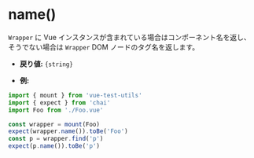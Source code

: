 # name()

`Wrapper` に Vue インスタンスが含まれている場合はコンポーネント名を返し、そうでない場合は `Wrapper` DOM ノードのタグ名を返します。

- **戻り値:** `{string}`

- **例:**

```js
import { mount } from 'vue-test-utils'
import { expect } from 'chai'
import Foo from './Foo.vue'

const wrapper = mount(Foo)
expect(wrapper.name()).toBe('Foo')
const p = wrapper.find('p')
expect(p.name()).toBe('p')
```
